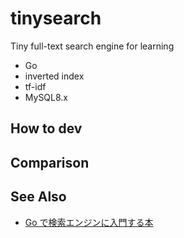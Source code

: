 # tinysearch

Tiny full-text search engine for learning

- Go
- inverted index
- tf-idf
- MySQL8.x

## How to dev

## Comparison

## See Also

- [Go で検索エンジンに入門する本](https://booth.pm/ja/items/1576277)

